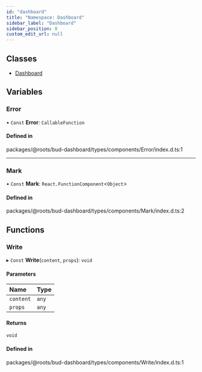 ```yaml
---
id: "dashboard"
title: "Namespace: Dashboard"
sidebar_label: "Dashboard"
sidebar_position: 0
custom_edit_url: null
---
```


## Classes

- [Dashboard](../classes/dashboard.dashboard-1.md)

## Variables

### Error

• `Const` **Error**: `CallableFunction`

#### Defined in

packages/@roots/bud-dashboard/types/components/Error/index.d.ts:1

___

### Mark

• `Const` **Mark**: `React.FunctionComponent`<`Object`\>

#### Defined in

packages/@roots/bud-dashboard/types/components/Mark/index.d.ts:2

## Functions

### Write

▸ `Const` **Write**(`content`, `props`): `void`

#### Parameters

| Name | Type |
| :------ | :------ |
| `content` | `any` |
| `props` | `any` |

#### Returns

`void`

#### Defined in

packages/@roots/bud-dashboard/types/components/Write/index.d.ts:1
